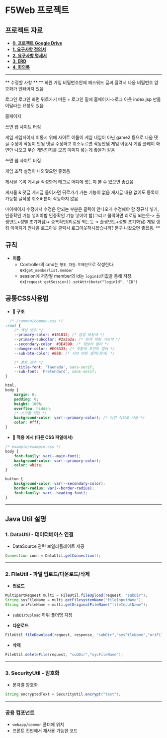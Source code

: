 # F5Web 프로젝트

## 프로젝트 자료

- **[0. 프로젝트 Google Drive](https://drive.google.com/drive/folders/1eTx9sml-5wobjM1_xlHuNHPITeIqizmw)**
- **[1. 요구사항 정의서](https://docs.google.com/spreadsheets/d/1ahWepoCayDJ5XrUp2FLt1lsOSSY-aj6o4qnHbF8Rusc)**
- **[2. 요구사항 명세서](https://docs.google.com/spreadsheets/d/1efOPRSfEhhDyHO4KDAJj_WZoIR8ASWskb0GQBm5FC08)**
- **[3. ERD](https://www.erdcloud.com/d/frfp7FXRHMmLrErGH)**
- **[4. 회의록](https://www.notion.so/24e7ad5c63f7807ebd19f3e58502fdf1?v=24e7ad5c63f781d9ac91000c0023811c)**

---
** 수정할 사항 **
** 회원 가입
비밀번호안에 패스워드 글씨 잘려서 나옴
비밀번호 암호화가 안돼어져 있음


로그인
로그인 화면 뒤로가기 버튼 + 로그인 밑에 홈페이지->로그 아웃 index.jsp 만들어달라는 요청도 있음

홈페이지
</div> </input> 쓰면 웹 사이트 터짐


게임
게임페이지 이동시 위에 사이트 이름이 게임 네임이 아닌 game2 등으로 나옴
댓글 수정이 작동이 안됨
댓글 수정하고 취소누르면 작동안됌
게임 이동시 게임 플레이 화면만 나오고 무슨 게임인지를 모름 이미지 넣는게 좋을거 같음
</div> </input> 쓰면 웹 사이트 터짐


게임 조작 설명이 나와줬으면 좋겠음

게시물 목록
게시글 작성한거 태그로 어디에 썻는지 볼 수 있으면 좋겠음


게시물 & 댓글
게시글 들어가면 뒤로가기 가는 기능이 없음
게시글 내용 없어도 등록이 가능함
글작성 취소버튼이 작동하지 않음



마이페이지
수정에서 수정은 안되는 부분은 클릭이 안나오게 수정해야 함
정규식 넣기, 인증확인 기능 넣어야함
인증확인 기능 넣어야 함(그리고 클릭하면 리로딩 되는듯-> 출생년도+성별 초기화됨)+ 중복확인(리로딩 되는듯-> 출생년도+성별 초기화됨)
게임 랭킹 이미지가 안나옴
로그아웃 클릭시 로그아웃하시겠습니까? 문구 나왔으면 좋겠음.
**

## **규칙**
- **이름**
  - Controller의 cmd는 `행위_자원.도메인`으로 작성한다. ex)`get_memberlist.member`
  - session에 저장될 member의 id는 `loginId`키값을 통해 저장. ex)`request.getSession().setAttribute("loginId", "ID")`

## **공통CSS사용법**

- **📁 구조**

```css
  /* /common/common.css */
:root {
    /* 색상 변수 */
    --primary-color: #101012; /* 검정 바탕색 */
    --primary-subcolor: #2a2a2a; /* 회색 바탕 서브색 */
    --secondary-color: #3E459D; /* 청보라 컬러 */
    --danger-color: #EC6333; /* 주황색 포인트 컬러 */
    --sub-btn-color: #888; /* 서브 버튼 컬러(회색) */

    /* 폰트 변수 */
    --title-font: 'Taenada', sans-serif;
    --sub-font: 'Pretendard', sans-serif;
}

html,
body {
    margin: 0;
    padding: 0;
    height: 100%;
    overflow: hidden;
    /* 스크롤 차단 */
    background-color: var(--primary-color); /* 이런 식으로 사용 */
    color: #fff;
}
```

- **📄 적용 예시 (다른 CSS 파일에서)**

```css
/* example/example.css */
body {
    font-family: var(--main-font);
    background-color: var(--primary-color);
    color: white;
}

button {
    background-color: var(--secondary-color);
    border-radius: var(--border-radius);
    font-family: var(--heading-font);
}
```

---

## Java Util 설명

### 1. DataUtil - 데이터베이스 연결

- DataSource 관련 보일러플레이트 제공

```java
Connection conn = DataUtil.getConnection();
```

---

### 2. FileUtil - 파일 업로드/다운로드/삭제

- **업로드**

```java
MultipartRequest multi = FileUtil.fileUpload(request, "subDir");
String sysFileName = multi.getFilesystemName("fileInputName");
String oriFileName = multi.getOriginalFileName("fileInputName");
```

- `subDir`:`upload` 하위 폴더명 지정

- **다운로드**

```java
FileUtil.fileDownload(request, response, "subDir","sysFileName","oriFileName");
```

- **삭제**

```java
FileUtil.deleteFile(request, "subDir","sysFileName");
```

---

### 3. SecurityUtil - 암호화

- 문자열 암호화

```java
String encryptedText = SecurityUtil.encrypt("text");
```

---

### 공용 컴포넌트

- `webapp/common` 폴더에 위치
- 프론트 전반에서 재사용 가능한 코드
